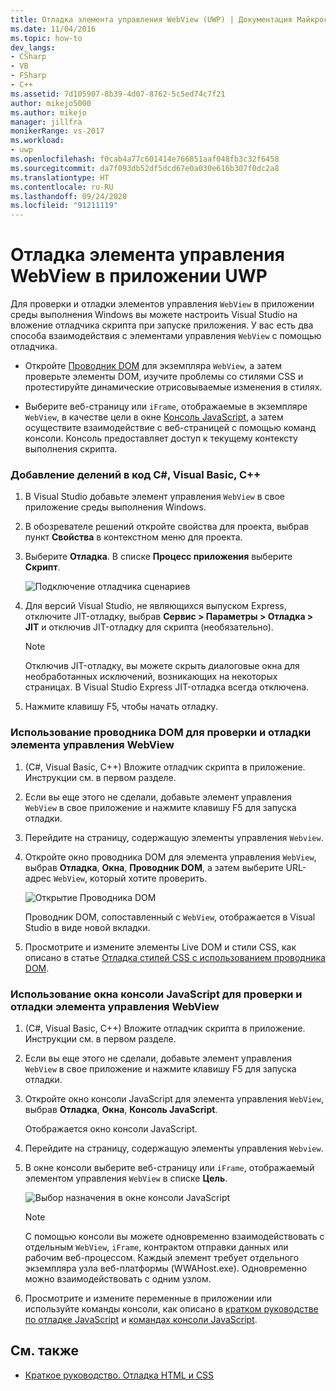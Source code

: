```yaml
---
title: Отладка элемента управления WebView (UWP) | Документация Майкрософт
ms.date: 11/04/2016
ms.topic: how-to
dev_langs:
- CSharp
- VB
- FSharp
- C++
ms.assetid: 7d105907-8b39-4d07-8762-5c5ed74c7f21
author: mikejo5000
ms.author: mikejo
manager: jillfra
monikerRange: vs-2017
ms.workload:
- uwp
ms.openlocfilehash: f0cab4a77c601414e766851aaf048fb3c32f6458
ms.sourcegitcommit: da7f093db52df5dcd67e0a030e616b307f0dc2a8
ms.translationtype: HT
ms.contentlocale: ru-RU
ms.lasthandoff: 09/24/2020
ms.locfileid: "91211119"
---
```

# <a name="debug-a-webview-control-in-a-uwp-app"></a>Отладка элемента управления WebView в приложении UWP

 Для проверки и отладки элементов управления `WebView` в приложении среды выполнения Windows вы можете настроить Visual Studio на вложение отладчика скрипта при запуске приложения. У вас есть два способа взаимодействия с элементами управления `WebView` с помощью отладчика.

- Откройте [Проводник DOM](../debugger/quickstart-debug-html-and-css.md) для экземпляра `WebView`, а затем проверьте элементы DOM, изучите проблемы со стилями CSS и протестируйте динамические отрисовываемые изменения в стилях.

- Выберите веб-страницу или `iFrame`, отображаемые в экземпляре `WebView`, в качестве цели в окне [Консоль JavaScript](../debugger/javascript-console-commands.md?view=vs-2017&preserve-view=true), а затем осуществите взаимодействие с веб-страницей с помощью команд консоли. Консоль предоставляет доступ к текущему контексту выполнения скрипта.

### <a name="attach-the-debugger-c-visual-basic-c"></a>Добавление делений в код C#, Visual Basic, C++

1. В Visual Studio добавьте элемент управления `WebView` в свое приложение среды выполнения Windows.

2. В обозревателе решений откройте свойства для проекта, выбрав пункт **Свойства** в контекстном меню для проекта.

3. Выберите **Отладка**. В списке **Процесс приложения** выберите **Скрипт**.

     ![Подключение отладчика сценариев](../debugger/media/js_dom_webview_script_debugger.png "JS_DOM_WebView_Script_Debugger")

4. Для версий Visual Studio, не являющихся выпуском Express, отключите JIT-отладку, выбрав **Сервис > Параметры > Отладка > JIT** и отключив JIT-отладку для скрипта (необязательно).

    > [!NOTE]
    > Отключив JIT-отладку, вы можете скрыть диалоговые окна для необработанных исключений, возникающих на некоторых страницах. В Visual Studio Express JIT-отладка всегда отключена.

5. Нажмите клавишу F5, чтобы начать отладку.

### <a name="use-the-dom-explorer-to-inspect-and-debug-a-webview-control"></a>Использование проводника DOM для проверки и отладки элемента управления WebView

1. (C#, Visual Basic, C++) Вложите отладчик скрипта в приложение. Инструкции см. в первом разделе.

2. Если вы еще этого не сделали, добавьте элемент управления `WebView` в свое приложение и нажмите клавишу F5 для запуска отладки.

3. Перейдите на страницу, содержащую элементы управления `Webview`.

4. Откройте окно проводника DOM для элемента управления `WebView`, выбрав **Отладка**, **Окна**, **Проводник DOM**, а затем выберите URL-адрес `WebView`, который хотите проверить.

     ![Открытие Проводника DOM](../debugger/media/js_dom_webview.png "JS_DOM_WebView")

     Проводник DOM, сопоставленный с `WebView`, отображается в Visual Studio в виде новой вкладки.

5. Просмотрите и измените элементы Live DOM и стили CSS, как описано в статье [Отладка стилей CSS с использованием проводника DOM](quickstart-debug-html-and-css.md).

### <a name="use-the-javascript-console-window-to-inspect-and-debug-a-webview-control"></a>Использование окна консоли JavaScript для проверки и отладки элемента управления WebView

1. (C#, Visual Basic, C++) Вложите отладчик скрипта в приложение. Инструкции см. в первом разделе.

2. Если вы еще этого не сделали, добавьте элемент управления `WebView` в свое приложение и нажмите клавишу F5 для запуска отладки.

3. Откройте окно консоли JavaScript для элемента управления `WebView`, выбрав **Отладка**, **Окна**, **Консоль JavaScript**.

     Отображается окно консоли JavaScript.

4. Перейдите на страницу, содержащую элементы управления `Webview`.

5. В окне консоли выберите веб-страницу или `iFrame`, отображаемый элементом управления `WebView` в списке **Цель**.

     ![Выбор назначения в окне консоли JavaScript](../debugger/media/js_console_target.png "JS_Console_Target")

    > [!NOTE]
    > С помощью консоли вы можете одновременно взаимодействовать с отдельным `WebView`, `iFrame`, контрактом отправки данных или рабочим веб-процессом. Каждый элемент требует отдельного экземпляра узла веб-платформы (WWAHost.exe). Одновременно можно взаимодействовать с одним узлом.

6. Просмотрите и измените переменные в приложении или используйте команды консоли, как описано в [кратком руководстве по отладке JavaScript](../debugger/quickstart-debug-javascript-using-the-console.md) и [командах консоли JavaScript](../debugger/javascript-console-commands.md?view=vs-2017&preserve-view=true).

## <a name="see-also"></a>См. также

- [Краткое руководство. Отладка HTML и CSS](../debugger/quickstart-debug-html-and-css.md)